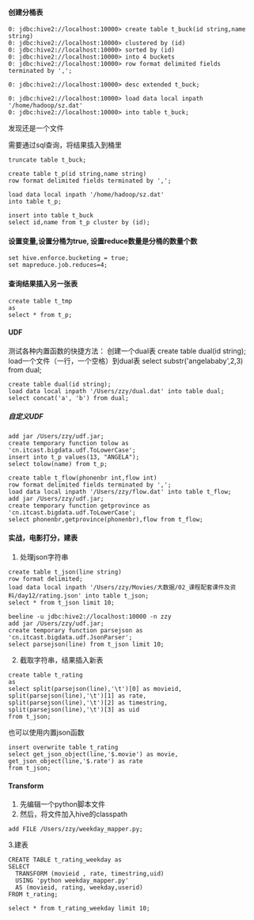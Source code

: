#### 创建分桶表
```
0: jdbc:hive2://localhost:10000> create table t_buck(id string,name string)
0: jdbc:hive2://localhost:10000> clustered by (id)
0: jdbc:hive2://localhost:10000> sorted by (id)
0: jdbc:hive2://localhost:10000> into 4 buckets
0: jdbc:hive2://localhost:10000> row format delimited fields terminated by ',';

0: jdbc:hive2://localhost:10000> desc extended t_buck;

0: jdbc:hive2://localhost:10000> load data local inpath '/home/hadoop/sz.dat'
0: jdbc:hive2://localhost:10000> into table t_buck;
```

发现还是一个文件

需要通过sql查询，将结果插入到桶里

```
truncate table t_buck;
```

```
create table t_p(id string,name string)
row format delimited fields terminated by ',';

load data local inpath '/home/hadoop/sz.dat'
into table t_p;

insert into table t_buck
select id,name from t_p cluster by (id);
```

#### 设置变量,设置分桶为true, 设置reduce数量是分桶的数量个数
```
set hive.enforce.bucketing = true;
set mapreduce.job.reduces=4;
```

#### 查询结果插入另一张表
```
create table t_tmp
as
select * from t_p;
```

#### UDF
测试各种内置函数的快捷方法：
创建一个dual表
create table dual(id string);
load一个文件（一行，一个空格）到dual表
select substr('angelababy',2,3) from dual;
```
create table dual(id string);
load data local inpath '/Users/zzy/dual.dat' into table dual;
select concat('a', 'b') from dual;
```

##### 自定义UDF
```
add jar /Users/zzy/udf.jar;
create temporary function tolow as 'cn.itcast.bigdata.udf.ToLowerCase';
insert into t_p values(13, "ANGELA");
select tolow(name) from t_p;

create table t_flow(phonenbr int,flow int)
row format delimited fields terminated by ',';
load data local inpath '/Users/zzy/flow.dat' into table t_flow;
add jar /Users/zzy/udf.jar;
create temporary function getprovince as 'cn.itcast.bigdata.udf.ToLowerCase';
select phonenbr,getprovince(phonenbr),flow from t_flow;
```

#### 实战，电影打分，建表
1. 处理json字符串
```
create table t_json(line string)
row format delimited;
load data local inpath '/Users/zzy/Movies/大数据/02_课程配套课件及资料/day12/rating.json' into table t_json;
select * from t_json limit 10;

beeline -u jdbc:hive2://localhost:10000 -n zzy
add jar /Users/zzy/udf.jar;
create temporary function parsejson as 'cn.itcast.bigdata.udf.JsonParser';
select parsejson(line) from t_json limit 10;
```
2. 截取字符串，结果插入新表
```
create table t_rating
as
select split(parsejson(line),'\t')[0] as movieid,
split(parsejson(line),'\t')[1] as rate,
split(parsejson(line),'\t')[2] as timestring,
split(parsejson(line),'\t')[3] as uid
from t_json;
```
也可以使用内置json函数
```
insert overwrite table t_rating
select get_json_object(line,'$.movie') as movie,
get_json_object(line,'$.rate') as rate
from t_json;
```

#### Transform
1. 先编辑一个python脚本文件
2. 然后，将文件加入hive的classpath
```
add FILE /Users/zzy/weekday_mapper.py;
```
3.建表
```
CREATE TABLE t_rating_weekday as
SELECT
  TRANSFORM (movieid , rate, timestring,uid)
  USING 'python weekday_mapper.py'
  AS (movieid, rating, weekday,userid)
FROM t_rating;

select * from t_rating_weekday limit 10;
```